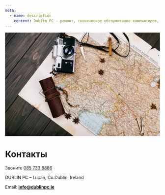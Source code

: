 ```yaml
---
meta:
  - name: description
    content: Dublin PC - ремонт, техническое обслуживание компьютеров, удаление вирусов, калибровка экрана. Телефон 085 733 8886
---
```

![Windows OS reinstallation services](../../img/1287.jpg)

# Контакты
Звоните [085 733 8886](tel:+353857338886)

DUBLIN PC – Lucan, Co.Dublin, Ireland

Email: __[info@dublinpc.ie](mailto:info@dublinpc.ie)__

<!-- <form name="contact" method="POST" action="/thanks.html" netlify>
  <p>
    <label>Имя: <input type="text" name="name"></label>   
  </p>
  <p>
    <label>ел.почта: <input type="email" name="email"></label>
  </p>
  <p>
    <label>Сообщение: <textarea rows="8" cols="30" name="message"></textarea></label>
  </p>
  <p>
    <button type="submit">Отправить</button>
  </p>
</form>. -->